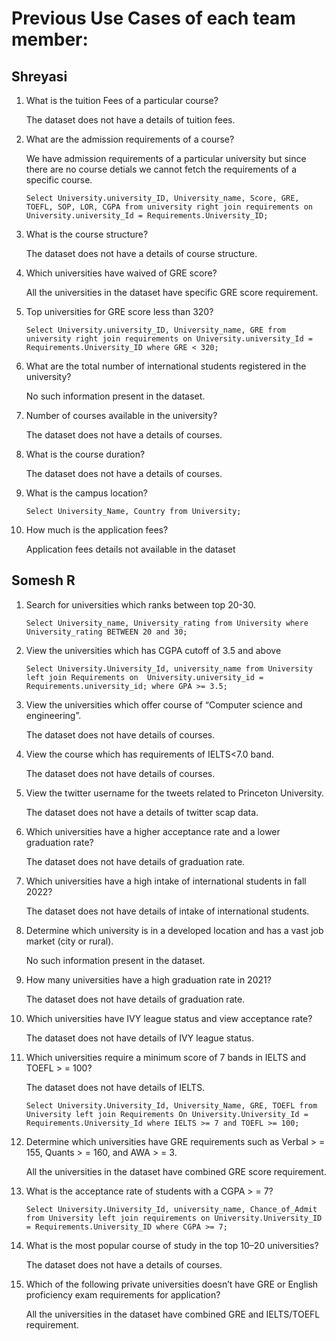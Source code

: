 # Previous Use Cases of each team member:

## Shreyasi

1.  What is the tuition Fees of a particular course?

    The dataset does not have a details of tuition fees.

2.  What are the admission requirements of a course?

    We have admission requirements of a particular university but since there are no course detials we cannot fetch the requirements of a specific course.

        Select University.university_ID, University_name, Score, GRE, TOEFL, SOP, LOR, CGPA from university right join requirements on University.university_Id = Requirements.University_ID;

3.  What is the course structure? 

    The dataset does not have a details of course structure.

4.  Which universities have waived of GRE score?

    All the universities in the dataset have specific GRE score requirement.

5.  Top universities for GRE score less than 320? 

        Select University.university_ID, University_name, GRE from university right join requirements on University.university_Id = Requirements.University_ID where GRE < 320;

6.  What are the total number of international students registered in the university? 

    No such information present in the dataset.

7.  Number of courses available in the university? 

    The dataset does not have a details of courses.

8.  What is the course duration? 

    The dataset does not have a details of courses.

9.  What is the campus location?

        Select University_Name, Country from University;

10. How much is the application fees?

    Application fees details not available in the dataset



## Somesh R

1.  Search for universities which ranks between top 20-30.

        Select University_name, University_rating from University where University_rating BETWEEN 20 and 30;

2.	View the universities which has CGPA cutoff of 3.5 and above

        Select University.University_Id, university_name from University left join Requirements on  University.university_id = Requirements.university_id; where GPA >= 3.5;

3.	View the universities which offer course of “Computer science and engineering”.

    The dataset does not have details of courses.

4.	View the course which has requirements of IELTS<7.0 band.

    The dataset does not have details of courses.

5.	View the twitter username for the tweets related to Princeton University.

    The dataset does not have a details of twitter scap data.

6.  Which universities have a higher acceptance rate and a lower graduation rate?

    The dataset does not have details of graduation rate.

7.  Which universities have a high intake of international students in fall 2022?

    The dataset does not have details of intake of international students.

8.  Determine which university is in a developed location and has a vast job market (city or rural).

    No such information present in the dataset.

9.  How many universities have a high graduation rate in 2021?

    The dataset does not have details of graduation rate.

10. Which universities have IVY league status and view acceptance rate?

    The dataset does not have details of IVY league status.

11.	Which universities require a minimum score of 7 bands in IELTS and TOEFL > = 100?

    The dataset does not have details of IELTS.

        Select University.University_Id, University_Name, GRE, TOEFL from University left join Requirements On University.University_Id = Requirements.University_Id where IELTS >= 7 and TOEFL >= 100;

12.	Determine which universities have GRE requirements such as Verbal > = 155, Quants > = 160, and AWA > = 3.

    All the universities in the dataset have combined GRE score requirement.

13. What is the acceptance rate of students with a CGPA > = 7?

        Select University.University_Id, university_name, Chance_of_Admit from University left join requirements on University.University_ID = Requirements.University_ID where CGPA >= 7;

14. What is the most popular course of study in the top 10–20 universities?

    The dataset does not have a details of courses.

15. Which of the following private universities doesn’t have GRE or English proficiency exam requirements for application?

    All the universities in the dataset have combined GRE and IELTS/TOEFL requirement.

